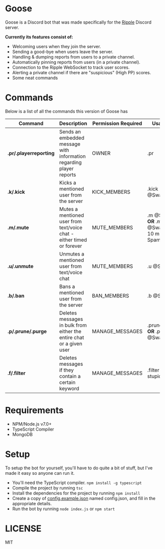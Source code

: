 # Goose
Goose is a Discord bot that was made specifically for the [Ripple](https://ripple.moe) Discord server.

**Currently its features consist of:**

* Welcoming users when they join the server.
* Sending a good-bye when users leave the server.
* Handling & dumping reports from users to a private channel.
* Automatically pinning reports from users (in a private channel).
* Connection to the Ripple WebSocket to track user scores.
* Alerting a private channel if there are "suspicious" (High PP) scores. 
* Some neat commands

# Commands
Below is a list of all the commands this version of Goose has

| Command | Description | Permission Required | Usage |
| --- | --- | --- | --- |
| **.pr/.playerreporting** | Sends an embedded message with information regarding player reports | OWNER | .pr |
| **.k/.kick**| Kicks a mentioned user from the server | KICK_MEMBERS | .kick @Swan |
| **.m/.mute** | Mutes a mentioned user from text/voice chat - either timed or forever | MUTE_MEMBERS | .m @Swan **OR** .mute @Swan 10 m Spamming |
| **.u/.unmute** | Unmutes a mentioned user from text/voice chat | MUTE_MEMBERS | .u @Swan |
| **.b/.ban** | Bans a mentioned user from the server | BAN_MEMBERS | .b @Swan |
| **.p/.prune/.purge** | Deletes messages in bulk from either the entire chat or a given user | MANAGE_MESSAGES | .prune 10 **OR** .prune @Swan 5 |
| **.f/.filter** | Deletes messages if they contain a certain keyword | MANAGE_MESSAGES | .filter stupid |

# Requirements
* NPM/Node.js v7.0+
* TypeScript Compiler
* MongoDB

# Setup
To setup the bot for yourself, you'll have to do quite a bit of stuff, but I've made it easy so anyone can run it.

* You'll need the TypeScript compiler. `npm install -g typescript`
* Compile the project by running `tsc`
* Install the dependencies for the project by running `npm install`
* Create a copy of [config.example.json]() named config.json, and fill in the appropriate details.
* Run the bot by running `node index.js` or `npm start`

# LICENSE 
MIT

